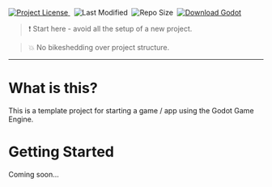 <p>
<a href="https://github.com/living-logical/godot-starter/blob/dev/LICENSE">
  <img alt="Project License" src="https://img.shields.io/github/license/living-logical/godot-starter?style=for-the-badge">
</a>&nbsp;
<img alt="Last Modified" src="https://img.shields.io/github/last-commit/living-logical/godot-starter?style=for-the-badge">&nbsp;
<img alt="Repo Size" src="https://img.shields.io/github/repo-size/living-logical/godot-starter?style=for-the-badge">&nbsp;
<a href="https://godotengine.org/download">
  <img alt="Download Godot" src="https://img.shields.io/badge/godot-3.4-blue?style=for-the-badge&logo=godotengine">
</a>
</p>

> :exclamation: Start here - avoid all the setup of a new project.

> :boom: No bikeshedding over project structure.

---

# What is this?

This is a template project for starting a game / app using the Godot Game Engine.

# Getting Started

Coming soon...
